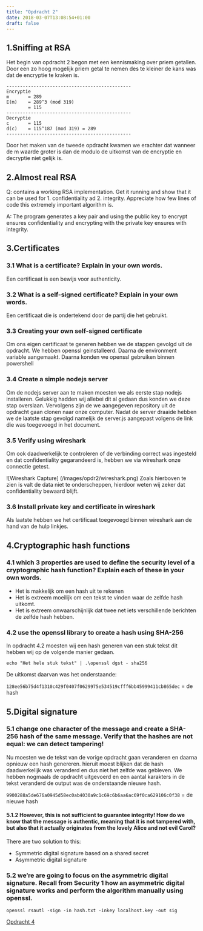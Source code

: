 ```yaml
---
title: "Opdracht 2"
date: 2018-03-07T13:08:54+01:00
draft: false
---
```


## 1.Sniffing at RSA
Het begin van opdracht 2 begon met een kennismaking over priem getallen. Door een zo hoog mogelijk priem getal te nemen des te kleiner de kans was dat de encryptie te kraken is.
<!--more-->

```
----------------------------------------------
Encryptie
m       = 289
E(m)    = 289^3 (mod 319)
        = 115
----------------------------------------------
Decryptie
c       = 115
d(c)    = 115^187 (mod 319) = 289
----------------------------------------------
```

Door het maken van de tweede opdracht kwamen we erachter dat wanneer de m waarde groter is dan de modulo de uitkomst van de encryptie en decryptie niet gelijk is.


## 2.Almost real RSA
Q: contains a working RSA implementation. Get it running and show that it can be used for 1. confidentiality ad 2. integrity. Appreciate how few lines of code this extremely important algorithm is.

A: The program generates a key pair and using  the public key to encrypt ensures confidentiality and encrypting with the private key ensures with integrity.


## 3.Certificates

### 3.1 What is a certificate? Explain in your own words.
Een certificaat is een bewijs voor authenticity.

### 3.2 What is a self-signed certificate? Explain in your own words.
Een certificaat die is ondertekend door de partij die het gebruikt.

### 3.3 Creating your own self-signed certificate
Om ons eigen certificaat te generen hebben we de stappen gevolgd uit de opdracht. We hebben openssl geinstalleerd. Daarna de environment variable aangemaakt. Daarna konden we openssl gebruiken binnen powershell

### 3.4 Create a simple nodejs server
Om de nodejs server aan te maken moesten we als eerste stap nodejs installeren. Gelukkig hadden wij allebei dit al gedaan dus konden we deze stap overslaan. Vervolgens zijn de we aangegeven repository uit de opdracht gaan clonen naar onze computer. Nadat de server draaide hebben we de laatste stap gevolgd namelijk de server.js aangepast volgens de link die was toegevoegd in het document.

### 3.5 Verify using wireshark
Om ook daadwerkelijk te controleren of de verbinding correct was ingesteld en dat confidentiality gegarandeerd is, hebben we via wireshark onze connectie getest. 

![Wireshark Capture] (/images/opdr2/wireshark.png)
Zoals hierboven te zien is valt de data niet te onderscheppen, hierdoor weten wij zeker dat confidentiality bewaard blijft. 

### 3.6 Install private key and certificate in wireshark
Als laatste hebben we het certificaat toegevoegd binnen wireshark aan de hand van de hulp linkjes.

## 4.Cryptographic hash functions

### 4.1 which 3 properties are used to define the security level of a cryptographic hash function? Explain each of these in your own words.

* Het is makkelijk om een hash uit te rekenen
* Het is extreem moeilijk om een tekst te vinden waar de zelfde hash uitkomt.
* Het is extreem onwaarschijnlijk dat twee net iets verschillende berichten de zelfde hash hebben.

### 4.2 use the openssl library to create a hash using SHA-256 
In opdracht 4.2 moesten wij een hash generen van een stuk tekst dit hebben wij op de volgende manier gedaan.

```
echo "Het hele stuk tekst" | .\openssl dgst - sha256
```

De uitkomst daarvan was het onderstaande:

`128ee56b75d4f1310c429f0407f0629975e534519cfff6bb45999411cb865dec` = de hash

## 5.Digital signature

### 5.1 change one character of the message and create a SHA-256 hash of the same message. Verify that the hashes are not equal: we can detect tampering!

Nu moesten we de tekst van de vorige opdracht gaan veranderen en daarna opnieuw een hash genereren. hieruit moest blijken dat de hash daadwerkelijk was veranderd en dus niet het zelfde was gebleven.
We hebben nogmaals de opdracht uitgevoerd en een aantal karakters in de tekst veranderd de output was de onderstaande nieuwe hash.

`9900288a5de676a0945d58ec0ab4030a9c1c69c6b6aa6ac69f0ca629106c0f38` = de nieuwe hash

#### 5.1.2 However, this is not sufficient to guarantee integrity! How do we know that the message is authentic, meaning that it is not tampered with, but also that it actually originates from the lovely Alice and not evil Carol?

There are two solution to this:

*	Symmetric digital signature based on a shared secret
*	Asymmetric digital signature

### 5.2 we’re are going to focus on the asymmetric digital signature. Recall from Security 1 how an asymmetric digital signature works and perform the algorithm manually using openssl.

`openssl rsautl -sign -in hash.txt -inkey localhost.key -out sig`

[Opdracht 4](/posts/opdr4)
